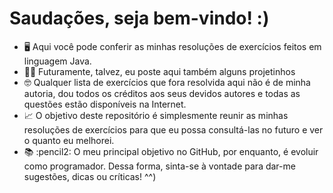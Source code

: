 <h1>Saudações, seja bem-vindo! :)</h1>

<ul>
  <li>🖥️ Aqui você pode conferir as minhas resoluções de exercícios feitos em linguagem Java.</li>
  <li>👨‍💻 Futuramente, talvez, eu poste aqui também alguns projetinhos </li>
  <li>🤓 Qualquer lista de exercícios que fora resolvida aqui não é de minha autoria, dou todos os créditos aos seus devidos autores e todas as questões estão disponíveis na Internet.</li>
  <li>📈 O objetivo deste repositório é simplesmente reunir as minhas resoluções de exercícios para que eu possa consultá-las no futuro e ver o quanto eu melhorei.</li>
  <li>📚 :pencil2: O meu principal objetivo no GitHub, por enquanto, é evoluir como programador. Dessa forma, sinta-se à vontade para dar-me sugestões, dicas ou críticas! ^^) </li>
</ul>
